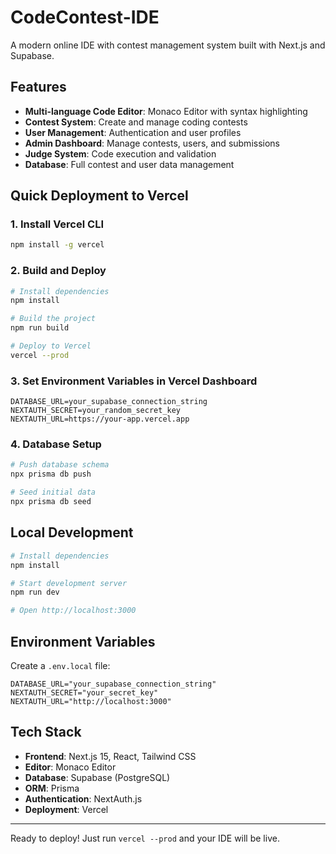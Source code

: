 # CodeContest-IDE

A modern online IDE with contest management system built with Next.js and Supabase.

## Features

- **Multi-language Code Editor**: Monaco Editor with syntax highlighting
- **Contest System**: Create and manage coding contests
- **User Management**: Authentication and user profiles
- **Admin Dashboard**: Manage contests, users, and submissions
- **Judge System**: Code execution and validation
- **Database**: Full contest and user data management

## Quick Deployment to Vercel

### 1. Install Vercel CLI
```bash
npm install -g vercel
```

### 2. Build and Deploy
```bash
# Install dependencies
npm install

# Build the project
npm run build

# Deploy to Vercel
vercel --prod
```

### 3. Set Environment Variables in Vercel Dashboard

```env
DATABASE_URL=your_supabase_connection_string
NEXTAUTH_SECRET=your_random_secret_key
NEXTAUTH_URL=https://your-app.vercel.app
```

### 4. Database Setup
```bash
# Push database schema
npx prisma db push

# Seed initial data
npx prisma db seed
```

## Local Development

```bash
# Install dependencies
npm install

# Start development server
npm run dev

# Open http://localhost:3000
```

## Environment Variables

Create a `.env.local` file:

```env
DATABASE_URL="your_supabase_connection_string"
NEXTAUTH_SECRET="your_secret_key"
NEXTAUTH_URL="http://localhost:3000"
```

## Tech Stack

- **Frontend**: Next.js 15, React, Tailwind CSS
- **Editor**: Monaco Editor
- **Database**: Supabase (PostgreSQL)
- **ORM**: Prisma
- **Authentication**: NextAuth.js
- **Deployment**: Vercel

---

Ready to deploy! Just run `vercel --prod` and your IDE will be live.
